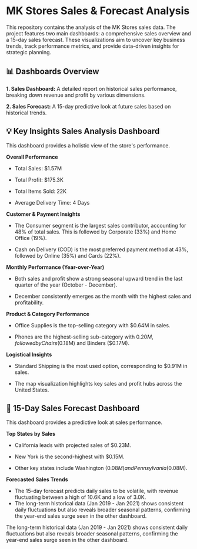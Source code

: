 

# MK Stores Sales & Forecast Analysis

This repository contains the analysis of the MK Stores sales data. The project features two main dashboards: a comprehensive sales overview and a 15-day sales forecast. These visualizations aim to uncover key business trends, track performance metrics, and provide data-driven insights for strategic planning.

## 📊 Dashboards Overview

**1. Sales Dashboard:**
A detailed report on historical sales performance, breaking down revenue and profit by various dimensions.

**2. Sales Forecast:** 
A 15-day predictive look at future sales based on historical trends.

## 💡 Key Insights Sales Analysis Dashboard

This dashboard provides a holistic view of the store's performance.

**Overall Performance**

* Total Sales: $1.57M

* Total Profit: $175.3K

* Total Items Sold: 22K

* Average Delivery Time: 4 Days

**Customer & Payment Insights**

* The Consumer segment is the largest sales contributor, accounting for 48% of total sales. This is followed by Corporate (33%) and Home Office (19%).

* Cash on Delivery (COD) is the most preferred payment method at 43%, followed by Online (35%) and Cards (22%).

**Monthly Performance (Year-over-Year)**

* Both sales and profit show a strong seasonal upward trend in the last quarter of the year (October - December).

* December consistently emerges as the month with the highest sales and profitability.

**Product & Category Performance**

* Office Supplies is the top-selling category with $0.64M in sales.

* Phones are the highest-selling sub-category with $0.20M, followed by Chairs ($0.18M) and Binders ($0.17M).

**Logistical Insights**

* Standard Shipping is the most used option, corresponding to $0.91M in sales.

* The map visualization highlights key sales and profit hubs across the United States.

## 📅 15-Day Sales Forecast Dashboard

This dashboard provides a predictive look at sales performance.

**Top States by Sales**

* California leads with projected sales of $0.23M.

* New York is the second-highest with $0.15M.

* Other key states include Washington ($0.08M) and Pennsylvania ($0.08M).

**Forecasted Sales Trends**

* The 15-day forecast predicts daily sales to be volatile, with revenue fluctuating between a high of 10.6K and a low of 3.0K.
* The long-term historical data (Jan 2019 - Jan 2021) shows consistent daily fluctuations but also reveals broader seasonal patterns, confirming the year-end sales surge seen in the other dashboard.

The long-term historical data (Jan 2019 - Jan 2021) shows consistent daily fluctuations but also reveals broader seasonal patterns, confirming the year-end sales surge seen in the other dashboard.
